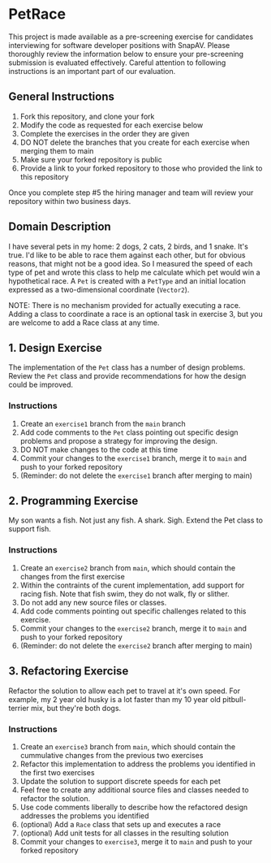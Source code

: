 # PetRace

This project is made available as a pre-screening exercise for candidates interviewing for software developer positions with SnapAV. Please thoroughly review the information below to ensure your pre-screening submission is evaluated effectively. Careful attention to following instructions is an important part of our evaluation.

## General Instructions

1. Fork this repository, and clone your fork
2. Modify the code as requested for each exercise below
3. Complete the exercises in the order they are given
4. DO NOT delete the branches that you create for each exercise when merging them to main
5. Make sure your forked repository is public
6. Provide a link to your forked repository to those who provided the link to this repository

Once you complete step #5 the hiring manager and team will review your repository within two business days. 

## Domain Description

I have several pets in my home: 2 dogs, 2 cats, 2 birds, and 1 snake. It's true. I'd like to be able to race them against each other, but for obvious reasons, that might not be a good idea. So I measured the speed of each type of pet and wrote this class to help me calculate which pet would win a hypothetical race. A `Pet` is created with a `PetType` and an initial location expressed as a two-dimensional coordinate (`Vector2`). 

NOTE: There is no mechanism provided for actually executing a race. Adding a class to coordinate a race is an optional task in exercise 3, but you are welcome to add a Race class at any time.

## 1. Design Exercise

The implementation of the `Pet` class has a number of design problems. Review the `Pet` class and provide recommendations for how the design could be improved.

### Instructions
1. Create an `exercise1` branch from the `main` branch
3. Add code comments to the `Pet` class pointing out specific design problems and propose a strategy for improving the design.
4. DO NOT make changes to the code at this time 
4. Commit your changes to the `exercise1` branch, merge it to `main` and push to your forked repository 
5. (Reminder: do not delete the `exercise1` branch after merging to main)

## 2. Programming Exercise

My son wants a fish. Not just any fish. A shark. Sigh. Extend the Pet class to support fish.

### Instructions
1. Create an `exercise2` branch from `main`, which should contain the changes from the first exercise
2. Within the contraints of the curent implementation, add support for racing fish. Note that fish swim, they do not walk, fly or slither.
3. Do not add any new source files or classes.
3. Add code comments pointing out specific challenges related to this exercise. 
4. Commit your changes to the `exercise2` branch, merge it to `main` and push to your forked repository
5. (Reminder: do not delete the `exercise2` branch after merging to main)

## 3. Refactoring Exercise

Refactor the solution to allow each pet to travel at it's own speed. For example, my 2 year old husky is a lot faster than my 10 year old pitbull-terrier mix, but they're both dogs. 

### Instructions
1. Create an `exercise3` branch from `main`, which should contain the cummulative changes from the previous two exercises
2. Refactor this implementation to address the problems you identified in the first two exercises
3. Update the solution to support discrete speeds for each pet 
4. Feel free to create any additional source files and classes needed to refactor the solution.
5. Use code comments liberally to describe how the refactored design addresses the problems you identified
6. (optional) Add a `Race` class that sets up and executes a race
7. (optional) Add unit tests for all classes in the resulting solution
8. Commit your changes to `exercise3`, merge it to `main` and push to your forked repository

